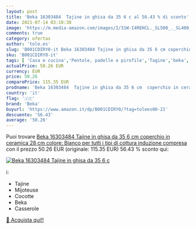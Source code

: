 ```yaml
---
layout: post
title: 'Beka 16303484  Tajine in ghisa da 35 6 c al 56.43 % di sconto'
date: 2021-07-14 03:10:38
image: 'https://m.media-amazon.com/images/I/31W-I4REHCL._SL500_._SL400_.jpg'
comments: true
category: ofertas
author: 'tole.es'
slug: 'B001CDIRY0-it Beka 16303484 Tajine in ghisa da 35 6 cm coperchio in...'
sku: 'B001CDIRY0-it'
tags: [ 'Casa e cucina','Pentole, padelle e pirofile','Tagine','beka', ]
actualPrice: 50.26 EUR
currency: EUR
price: 50.26
comparePrice: 115.35 EUR
prodname: 'Beka 16303484  Tajine in ghisa da 35 6 cm  coperchio in ceramica 28 cm  colore: Bianco  per tutti i tipi di cottura induzione compresa'
country: 'it'
flag: '🇮🇹'
brand: 'Beka'
buyurl: 'https://www.amazon.it/dp/B001CDIRY0/?tag=tolees00-21'
descuento: '56.43'
average: '50.26'
---
```


Puoi trovare [Beka 16303484  Tajine in ghisa da 35 6 cm  coperchio in ceramica 28 cm  colore: Bianco  per tutti i tipi di cottura induzione compresa](https://www.amazon.it/dp/B001CDIRY0/?tag=tolees00-21) con il prezzo 50.26 EUR (originale: 115.35 EUR) 56.43 % sconto qui:

[![Beka 16303484  Tajine in ghisa da 35 6 c](https://m.media-amazon.com/images/I/31W-I4REHCL._SL500_._SL400_.jpg)](https://www.amazon.it/dp/B001CDIRY0/?tag=tolees00-21)

ℹ️:

- Tajine
- Mijoteuse
- Cocotte
- Beka
- Casserole

[🛒 Acquista qui!!](https://www.amazon.it/dp/B001CDIRY0/?tag=tolees00-21)
